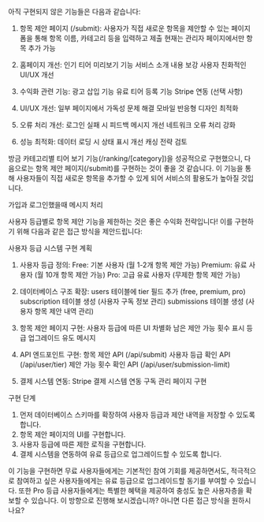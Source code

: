 아직 구현되지 않은 기능들은 다음과 같습니다:

1. 항목 제안 페이지 (/submit):
사용자가 직접 새로운 항목을 제안할 수 있는 페이지
폼을 통해 항목 이름, 카테고리 등을 입력하고 제출
현재는 관리자 페이지에서만 항목 추가 가능

2. 홈페이지 개선:
인기 티어 미리보기 기능
서비스 소개 내용 보강
사용자 친화적인 UI/UX 개선

3. 수익화 관련 기능:
광고 삽입 기능
유료 티어 등록 기능
Stripe 연동 (선택 사항)

4. UI/UX 개선:
일부 페이지에서 가독성 문제 해결
모바일 반응형 디자인 최적화

5. 오류 처리 개선:
로그인 실패 시 피드백 메시지 개선
네트워크 오류 처리 강화

6. 성능 최적화:
데이터 로딩 시 상태 표시 개선
캐싱 전략 검토


방금 카테고리별 티어 보기 기능(/ranking/[category])을 성공적으로 구현했으니, 다음으로는 항목 제안 페이지(/submit)를 구현하는 것이 좋을 것 같습니다. 이 기능을 통해 사용자들이 직접 새로운 항목을 추가할 수 있게 되어 서비스의 활용도가 높아질 것입니다.

가입과 로그인했을때 메시지 처리 



사용자 등급별로 항목 제안 기능을 제한하는 것은 좋은 수익화 전략입니다! 이를 구현하기 위해 다음과 같은 접근 방식을 제안드립니다:

사용자 등급 시스템 구현 계획
1. 사용자 등급 정의:
    Free: 기본 사용자 (월 1-2개 항목 제안 가능)
    Premium: 유료 사용자 (월 10개 항목 제안 가능)
    Pro: 고급 유료 사용자 (무제한 항목 제안 가능)

2. 데이터베이스 구조 확장:
    users 테이블에 tier 필드 추가 (free, premium, pro)
    subscription 테이블 생성 (사용자 구독 정보 관리)
    submissions 테이블 생성 (사용자 항목 제안 내역 관리)
3. 항목 제안 페이지 구현:
    사용자 등급에 따른 UI 차별화
    남은 제안 가능 횟수 표시
    등급 업그레이드 유도 메시지
4. API 엔드포인트 구현:
    항목 제안 API (/api/submit)
    사용자 등급 확인 API (/api/user/tier)
    제안 가능 횟수 확인 API (/api/user/submission-limit)
5. 결제 시스템 연동:
    Stripe 결제 시스템 연동
    구독 관리 페이지 구현

구현 단계
1. 먼저 데이터베이스 스키마를 확장하여 사용자 등급과 제안 내역을 저장할 수 있도록 합니다.
2. 항목 제안 페이지의 UI를 구현합니다.
3. 사용자 등급에 따른 제한 로직을 구현합니다.
4. 결제 시스템을 연동하여 유료 등급으로 업그레이드할 수 있도록 합니다.

이 기능을 구현하면 무료 사용자들에게는 기본적인 참여 기회를 제공하면서도, 적극적으로 참여하고 싶은 사용자들에게는 유료 등급으로 업그레이드할 동기를 부여할 수 있습니다. 또한 Pro 등급 사용자들에게는 특별한 혜택을 제공하여 충성도 높은 사용자층을 확보할 수 있습니다.
이 방향으로 진행해 보시겠습니까? 아니면 다른 접근 방식을 원하시나요?